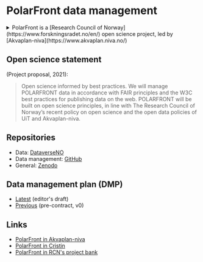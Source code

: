 # PolarFront data management

<details>
  <summary>PolarFront is a [Research Council of Norway](https://www.forskningsradet.no/en/) open science project, led by [Akvaplan-niva](https://www.akvaplan.niva.no/)</summary>
  <q>Polar Front ecosystem studies using novel autonomous technologies: Knowledge for environmental management and assessing ecological risk</q>
</details>

## Open science statement

(Project proposal, 2021):

> Open science informed by best practices.
> We will manage POLARFRONT data in accordance with FAIR principles and the W3C best practices for publishing data on the web.
> POLARFRONT will be built on open science principles, in line with The Research Council of Norway’s recent policy on open science and the open data policies of UiT and Akvaplan-niva.

## Repositories

- Data: [DataverseNO](https://dataverse.no/dataverse/polarfront)
- Data management: [GitHub](https://github.com/akvaplan-niva/polarfront)
- General: [Zenodo](https://zenodo.org/communities/polarfront)

## Data management plan (DMP)

- [Latest](https://elixir-no.ds-wizard.org/projects/873c2b7c-3baf-4c5f-ae24-75b8d7bf4e02) (editor's draft)
- [Previous](https://github.com/akvaplan-niva/polarfront/blob/v0/dmp.md) (pre-contract, v0)

## Links

- [PolarFront in Akvaplan-niva](https://www.akvaplan.niva.no/en/projects-networks/polar-front-ecology/)
- [PolarFront in Cristin](https://app.cristin.no/projects/show.jsf?id=2524794)
- [PolarFront in RCN's project bank](https://prosjektbanken.forskningsradet.no/en/project/FORISS/326635)
